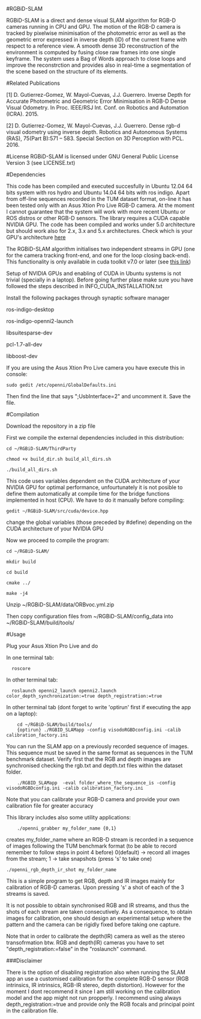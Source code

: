 #RGBiD-SLAM

RGBiD-SLAM is a direct and dense visual SLAM algorithm for RGB-D cameras running in CPU and GPU. The motion of the RGB-D camera is tracked by pixelwise minimisation of the photometric error as well as the geometric error expressed in inverse depth (iD) of the current frame with respect to a reference view. A smooth dense 3D reconstruction of the environment is computed by fusing close raw frames into one single keyframe. The system uses a Bag of Words approach to close loops and improve the reconstrction and provides also in real-time a segmentation of the scene based on the structure of its elements.

#Related Publications

[1] D. Gutierrez-Gomez, W. Mayol-Cuevas, J.J. Guerrero. Inverse Depth for Accurate Photometric and Geometric Error Minimisation in RGB-D Dense Visual Odometry. In Proc. IEEE/RSJ Int. Conf. on Robotics and Automation (ICRA). 2015.

[2] D. Gutierrez-Gomez, W. Mayol-Cuevas, J.J. Guerrero. Dense rgb-d visual odometry using inverse depth. Robotics and Autonomous Systems (RAS), 75(Part B):571 – 583. Special Section on 3D Perception with PCL. 2016.

#License
RGBiD-SLAM is licensed under GNU General Public License Version 3 (see LICENSE.txt)

#Dependencies

This code has been compiled and executed succesfully in Ubuntu 12.04 64 bits system with ros hydro and Ubuntu 14.04 64 bits with ros indigo.
Apart from off-line sequences recorded in the TUM dataset format, on-line it has been tested only with an Asus Xtion Pro Live RGB-D camera.
At the moment I cannot guarantee that the system will work with more recent Ubuntu or ROS distros or other RGB-D sensors.
The library requires a CUDA capable NVIDIA GPU. The code has been compiled and works under 5.0 architecture but should work also for 2.x, 3.x and 5.x architectures. Check which is your GPU's architecture [here](https://en.wikipedia.org/wiki/CUDA#GPUs_supported)

The RGBiD-SLAM algorithm initialises two independent streams in GPU (one for the  camera tracking front-end, and one for the loop closing back-end). This functionality is only available in cuda toolkit v7.0 or later (see [this link](https://devblogs.nvidia.com/parallelforall/gpu-pro-tip-cuda-7-streams-simplify-concurrency/))

Setup of NVIDIA GPUs and enabling of CUDA in Ubuntu systems is not trivial (specially in a laptop). Before going further plase make sure you have followed the steps described in INFO_CUDA_INSTALLATION.txt 

Install the following packages through synaptic software manager

ros-indigo-desktop

ros-indigo-openni2-launch

libsuitesparse-dev 

pcl-1.7-all-dev

libboost-dev

If you are using the Asus Xtion Pro Live camera you have execute this in console:

	sudo gedit /etc/openni/GlobalDefaults.ini

Then find the line that says ";UsbInterface=2" and uncomment it. Save the file.


#Compilation

Download the repository in a zip file

First we compile the external dependencies included in this distribution:

  	cd ~/RGBiD-SLAM/ThirdParty
  	
  	chmod +x build_dir.sh build_all_dirs.sh
  	
  	./build_all_dirs.sh  
  
 This code uses variables dependent on the CUDA architecture of your NVIDIA GPU for optimal performance, unfourtunately it is not posible to define them automatically at compile time for the bridge functions implemented in host (CPU). We have to do it manually before compiling:
 
 	gedit ~/RGBiD-SLAM/src/cuda/device.hpp 
 	
 change the global variables (those preceded by #define) depending on the CUDA architecture of your NVIDIA GPU
  
Now we proceed to compile the program:

	cd ~/RGBiD-SLAM/
	
	mkdir build
	
	cd build
	
	cmake ../
	
	make -j4
  
Unzip ~/RGBiD-SLAM/data/ORBvoc.yml.zip

Then copy configuration files from ~/RGBiD-SLAM/config_data into ~/RGBiD-SLAM/build/tools/

#Usage


Plug your Asus Xtion Pro Live and do

In one terminal tab:

      roscore
  
In other terminal tab:

      roslaunch openni2_launch openni2.launch color_depth_synchronization:=true depth_registration:=true

  
In other terminal tab (dont forget to write 'optirun' first if executing the app on a laptop):  

        cd ~/RGBiD-SLAM/build/tools/    
        {optirun} ./RGBID_SLAMapp -config visodoRGBDconfig.ini -calib calibration_factory.ini  
    
You can run the SLAM app on a previously recorded sequence of images. This sequence must be saved in the same format as sequences in the TUM benchmark dataset. Verify first that the RGB and depth images are synchronised checking the rgb.txt and depth.txt files within the dataset folder. 
      	
      	./RGBID_SLAMapp  -eval folder_where_the_sequence_is -config visodoRGBDconfig.ini -calib calibration_factory.ini

Note that you can calibrate your RGB-D camera and provide your own calibration file for greater accuracy
  


This library includes also some utility applications: 
 

        ./openni_grabber my_folder_name {0,1} 
  
creates my_folder_name where an RGB-D stream is recorded in a sequence of images following the TUM benchmark format (to be able to record remember to follow steps in point 4 before)
0(default) -> record all images  from the stream;  1 -> take snapshots (press 's' to take one)


  
 	./openni_rgb_depth_ir_shot my_folder_name	
	
This is a simple program to get RGB, depth and IR images mainly for
calibration of RGB-D cameras. Upon pressing 's' a shot of each of the 
3 streams is saved. 

It is not possible to obtain synchronised RGB and IR streams, and thus the
shots of each stream are taken consecutively. As a consequence, to obtain images 
for calibration, one should design an experimental setup where the 
pattern and the camera can be rigidly fixed before taking one capture.

Note that in order to calibrate the depth(IR) camera as well as the stereo transofrmation btw. RGB and depth(IR) cameras you have to set "depth_registration:=false" in the "roslaunch" command.
   
 ###Disclaimer
 
 There is the option of disabling registration also when running the SLAM app an use a customised calibration 
 for the complete RGB-D sensor (RGB intrinsics, IR intrinsics, RGB-IR stereo, depth distortion). 
 However for the moment I dont recommend it since I am still working on the calibration model and the app might not run propperly.
 I recommend using always depth_registration:=true and provide only the RGB focals and principal point in the calibration file.
 
	







